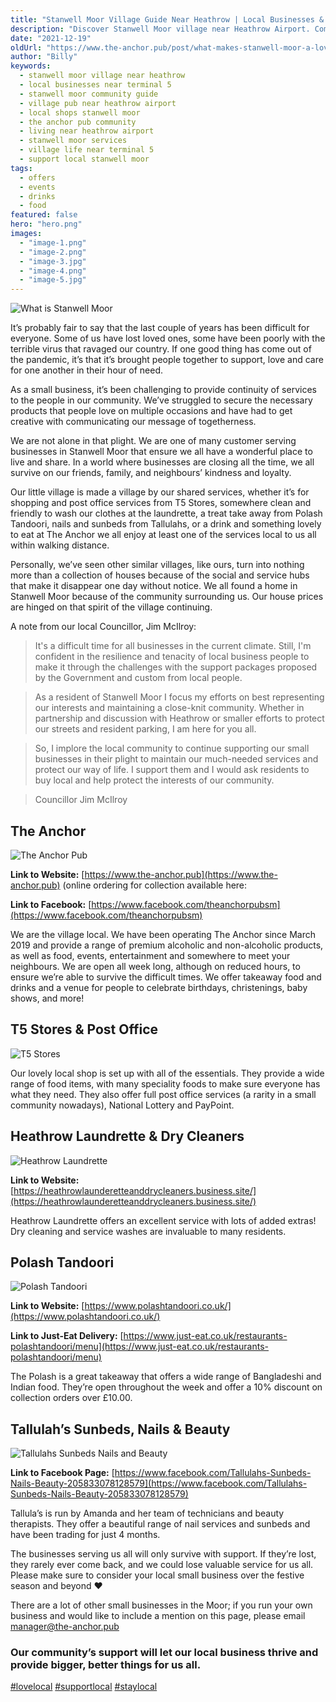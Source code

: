 ```yaml
---
title: "Stanwell Moor Village Guide Near Heathrow | Local Businesses & Pubs"
description: "Discover Stanwell Moor village near Heathrow Airport. Complete guide to local businesses including The Anchor pub, shops, restaurants, and services. Just 7 minutes from Terminal 5, perfect community for airport workers and families. Support local businesses in our charming village."
date: "2021-12-19"
oldUrl: "https://www.the-anchor.pub/post/what-makes-stanwell-moor-a-lovely-little-village"
author: "Billy"
keywords:
  - stanwell moor village near heathrow
  - local businesses near terminal 5
  - stanwell moor community guide
  - village pub near heathrow airport
  - local shops stanwell moor
  - the anchor pub community
  - living near heathrow airport
  - stanwell moor services
  - village life near terminal 5
  - support local stanwell moor
tags:
  - offers
  - events
  - drinks
  - food
featured: false
hero: "hero.png"
images:
  - "image-1.png"
  - "image-2.png"
  - "image-3.jpg"
  - "image-4.png"
  - "image-5.jpg"
---
```


  

![What is Stanwell Moor](/content/blog/what-makes-stanwell-moor-a-lovely-little-village/hero.png)

It’s probably fair to say that the last couple of years has been difficult for everyone. Some of us have lost loved ones, some have been poorly with the terrible virus that ravaged our country. If one good thing has come out of the pandemic, it’s that it’s brought people together to support, love and care for one another in their hour of need.

  

As a small business, it’s been challenging to provide continuity of services to the people in our community. We’ve struggled to secure the necessary products that people love on multiple occasions and have had to get creative with communicating our message of togetherness.

  

We are not alone in that plight. We are one of many customer serving businesses in Stanwell Moor that ensure we all have a wonderful place to live and share. In a world where businesses are closing all the time, we all survive on our friends, family, and neighbours’ kindness and loyalty.

  

Our little village is made a village by our shared services, whether it’s for shopping and post office services from T5 Stores, somewhere clean and friendly to wash our clothes at the laundrette, a treat take away from Polash Tandoori, nails and sunbeds from Tallulahs, or a drink and something lovely to eat at The Anchor we all enjoy at least one of the services local to us all within walking distance.

  

Personally, we’ve seen other similar villages, like ours, turn into nothing more than a collection of houses because of the social and service hubs that make it disappear one day without notice. We all found a home in Stanwell Moor because of the community surrounding us. Our house prices are hinged on that spirit of the village continuing.

A note from our local Councillor, Jim McIlroy:

> It's a difficult time for all businesses in the current climate. Still, I'm confident in the resilience and tenacity of local business people to make it through the challenges with the support packages proposed by the Government and custom from local people.

> As a resident of Stanwell Moor I focus my efforts on best representing our interests and maintaining a close-knit community. Whether in partnership and discussion with Heathrow or smaller efforts to protect our streets and resident parking, I am here for you all.

> So, I implore the local community to continue supporting our small businesses in their plight to maintain our much-needed services and protect our way of life. I support them and I would ask residents to buy local and help protect the interests of our community.

> Councillor Jim McIlroy

  

## The Anchor

![The Anchor Pub](/content/blog/what-makes-stanwell-moor-a-lovely-little-village/image-1.png)

**Link to Website:** [https://www.the-anchor.pub](https://www.the-anchor.pub) (online ordering for collection available here:

**Link to Facebook:** [https://www.facebook.com/theanchorpubsm](https://www.facebook.com/theanchorpubsm)

We are the village local. We have been operating The Anchor since March 2019 and provide a range of premium alcoholic and non-alcoholic products, as well as food, events, entertainment and somewhere to meet your neighbours. We are open all week long, although on reduced hours, to ensure we’re able to survive the difficult times. We offer takeaway food and drinks and a venue for people to celebrate birthdays, christenings, baby shows, and more!

  

## T5 Stores & Post Office

![T5 Stores](/content/blog/what-makes-stanwell-moor-a-lovely-little-village/image-2.png)

Our lovely local shop is set up with all of the essentials. They provide a wide range of food items, with many speciality foods to make sure everyone has what they need. They also offer full post office services (a rarity in a small community nowadays), National Lottery and PayPoint.

  

## Heathrow Laundrette & Dry Cleaners

![Heathrow Laundrette](/content/blog/what-makes-stanwell-moor-a-lovely-little-village/image-3.jpg)

**Link to Website:** [https://heathrowlaunderetteanddrycleaners.business.site/](https://heathrowlaunderetteanddrycleaners.business.site/)

Heathrow Laundrette offers an excellent service with lots of added extras! Dry cleaning and service washes are invaluable to many residents.

  

## Polash Tandoori

![Polash Tandoori](/content/blog/what-makes-stanwell-moor-a-lovely-little-village/image-4.png)

**Link to Website:** [https://www.polashtandoori.co.uk/](https://www.polashtandoori.co.uk/)

**Link to Just-Eat Delivery:** [https://www.just-eat.co.uk/restaurants-polashtandoori/menu](https://www.just-eat.co.uk/restaurants-polashtandoori/menu)

The Polash is a great takeaway that offers a wide range of Bangladeshi and Indian food. They’re open throughout the week and offer a 10% discount on collection orders over £10.00.

  

## **Tallulah’s Sunbeds, Nails & Beauty**

![Tallulahs Sunbeds Nails and Beauty](/content/blog/what-makes-stanwell-moor-a-lovely-little-village/image-5.jpg)

**Link to Facebook Page:** [https://www.facebook.com/Tallulahs-Sunbeds-Nails-Beauty-205833078128579](https://www.facebook.com/Tallulahs-Sunbeds-Nails-Beauty-205833078128579)

Tallula’s is run by Amanda and her team of technicians and beauty therapists. They offer a beautiful range of nail services and sunbeds and have been trading for just 4 months.

The businesses serving us all will only survive with support. If they’re lost, they rarely ever come back, and we could lose valuable service for us all. Please make sure to consider your local small business over the festive season and beyond ❤️

There are a lot of other small businesses in the Moor; if you run your own business and would like to include a mention on this page, please email manager@the-anchor.pub

### Our community’s support will let our local business thrive and provide bigger, better things for us all.

  

[#lovelocal](https://www.the-anchor.pub/blog/hashtags/lovelocal) [#supportlocal](https://www.the-anchor.pub/blog/hashtags/supportlocal) [#staylocal](https://www.the-anchor.pub/blog/hashtags/staylocal)
